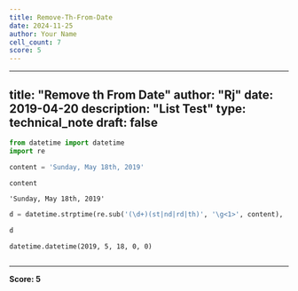 ```yaml
---
title: Remove-Th-From-Date
date: 2024-11-25
author: Your Name
cell_count: 7
score: 5
---
```


---
title: "Remove th From Date"
author: "Rj"
date: 2019-04-20
description: "List Test"
type: technical_note
draft: false
---

```python
from datetime import datetime
import re
```


```python
content = 'Sunday, May 18th, 2019'
```


```python
content
```




    'Sunday, May 18th, 2019'




```python
d = datetime.strptime(re.sub('(\d+)(st|nd|rd|th)', '\g<1>', content), '%A, %B %d, %Y')
```


```python
d
```




    datetime.datetime(2019, 5, 18, 0, 0)




```python

```


---
**Score: 5**